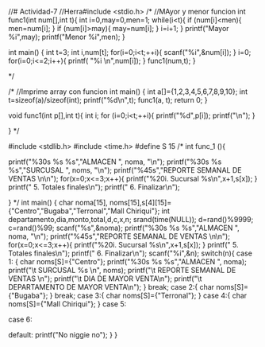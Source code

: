 //# Actividad-7
//Herra#include <stdio.h>
/*
//MAyor y menor funcion
int func1(int num[],int t){
int i=0,may=0,men=1;
while(i<t){
   if (num[i]<men){
        men=num[i];
    }
      if (num[i]>may){
        may=num[i];
    }
i=i+1;
}
printf("Mayor %i",may);
printf("Menor %i",men);
}

int main()
{
    int t=3;
    int i,num[t];
    for(i=0;i<t;++i){
    scanf("%i",&num[i]);
}
i=0;
for(i=0;i<=2;i++){
    printf( "%i \n",num[i]);
}
func1(num,t);
}




*/



/*
//Imprime array con funcion
int main()
{
    int a[]={1,2,3,4,5,6,7,8,9,10};
    int t=sizeof(a)/sizeof(int);
    printf("%d\n",t);
    func1(a, t);
    return 0;
}

void func1(int p[],int t){
    int i;
    for (i=0;i<t;++i){
        printf("%d",p[i]);
        printf("\n");
    }

}
*/

#include <stdlib.h>
#include <time.h>
#define S 15
/*
int func_1 (){

  printf("%30s %s %s","ALMACEN ", noma, "\n");
    printf("%30s %s %s","SURCUSAL ", noms, "\n");
    printf("%45s","REPORTE SEMANAL DE VENTAS \n\n");
    for(x=0;x<=3;x++){
    printf("%20i. Sucursal %s\n",x+1,s[x]);
    }
    printf("                   5. Totales finales\n");
    printf("                   6. Finalizar\n");

}
*/
int main()
{
    char noma[15], noms[15],s[4][15]={"Centro","Bugaba","Terronal","Mall Chiriqui"};
    int departamento,dia,monto,total,d,c,x,n;
    srand(time(NULL));
    d=rand()%9999;
    c=rand()%99;
    scanf("%s",&noma);
    printf("%30s %s %s","ALMACEN ", noma, "\n");
    printf("%45s","REPORTE SEMANAL DE VENTAS \n\n");
    for(x=0;x<=3;x++){
    printf("%20i. Sucursal %s\n",x+1,s[x]);
    }
    printf("                   5. Totales finales\n");
    printf("                   6. Finalizar\n");
    scanf("%i",&n);
switch(n){
case 1:
    {
    char noms[S]={"Centro"};
    printf("%30s %s %s","ALMACEN ", noma);
    printf("\t SURCUSAL %s \n", noms);
    printf("\t REPORTE SEMANAL DE VENTAS \n");
    printf("\t DIA DE MAYOR VENTA\n");
    printf("\t DEPARTAMENTO DE MAYOR VENTA\n");
    }
     break;
case 2:{
    char noms[S]={"Bugaba"};
}
break;
case 3:{
    char noms[S]={"Terronal"};
}
case 4:{
    char noms[S]={"Mall Chiriqui"};
}
case 5:

case 6:

default:
    printf("No niggie no");
    }
}

    
 
